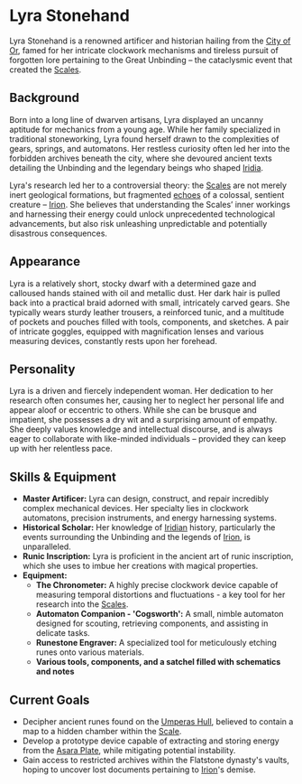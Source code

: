 # Lyra Stonehand

Lyra Stonehand is a renowned artificer and historian hailing from the [City of Or](/geography/settlement/city/city-of-or.md), famed for her intricate clockwork mechanisms and tireless pursuit of forgotten lore pertaining to the Great Unbinding – the cataclysmic event that created the [Scales](/geography/landmark/scale.md).

## Background

Born into a long line of dwarven artisans, Lyra displayed an uncanny aptitude for mechanics from a young age. While her family specialized in traditional stoneworking, Lyra found herself drawn to the complexities of gears, springs, and automatons. Her restless curiosity often led her into the forbidden archives beneath the city, where she devoured ancient texts detailing the Unbinding and the legendary beings who shaped [Iridia](/geography/world/iridia.md).

Lyra's research led her to a controversial theory: the [Scales](/geography/landmark/scale.md) are not merely inert geological formations, but fragmented [echoes](/raw/20250501/soul/echoes.md) of a colossal, sentient creature – [Irion](/being/deity/irion.md). She believes that understanding the Scales’ inner workings and harnessing their energy could unlock unprecedented technological advancements, but also risk unleashing unpredictable and potentially disastrous consequences. 

## Appearance

Lyra is a relatively short, stocky dwarf with a determined gaze and calloused hands stained with oil and metallic dust. Her dark hair is pulled back into a practical braid adorned with small, intricately carved gears. She typically wears sturdy leather trousers, a reinforced tunic, and a multitude of pockets and pouches filled with tools, components, and sketches. A pair of intricate goggles, equipped with magnification lenses and various measuring devices, constantly rests upon her forehead.

## Personality

Lyra is a driven and fiercely independent woman. Her dedication to her research often consumes her, causing her to neglect her personal life and appear aloof or eccentric to others. While she can be brusque and impatient, she possesses a dry wit and a surprising amount of empathy. She deeply values knowledge and intellectual discourse, and is always eager to collaborate with like-minded individuals – provided they can keep up with her relentless pace.

## Skills & Equipment

*   **Master Artificer:** Lyra can design, construct, and repair incredibly complex mechanical devices. Her specialty lies in clockwork automatons, precision instruments, and energy harnessing systems.
*   **Historical Scholar:**  Her knowledge of [Iridian](/being/species/iridian.md) history, particularly the events surrounding the Unbinding and the legends of [Irion](/being/deity/irion.md), is unparalleled.
*   **Runic Inscription:** Lyra is proficient in the ancient art of runic inscription, which she uses to imbue her creations with magical properties.
*   **Equipment:**
    *   **The Chronometer:** A highly precise clockwork device capable of measuring temporal distortions and fluctuations - a key tool for her research into the [Scales](/geography/landmark/scale.md).
    *   **Automaton Companion - 'Cogsworth':**  A small, nimble automaton designed for scouting, retrieving components, and assisting in delicate tasks.
    *   **Runestone Engraver:** A specialized tool for meticulously etching runes onto various materials.
    *   **Various tools, components, and a satchel filled with schematics and notes**

## Current Goals

*   Decipher ancient runes found on the [Umperas Hull](/geography/scale/umperas-hull.md), believed to contain a map to a hidden chamber within the [Scale](/geography/landmark/scale.md).
*   Develop a prototype device capable of extracting and storing energy from the [Asara Plate](/geography/scale/asara-plate.md), while mitigating potential instability.
*   Gain access to restricted archives within the Flatstone dynasty's vaults, hoping to uncover lost documents pertaining to [Irion](/being/deity/irion.md)'s demise.
